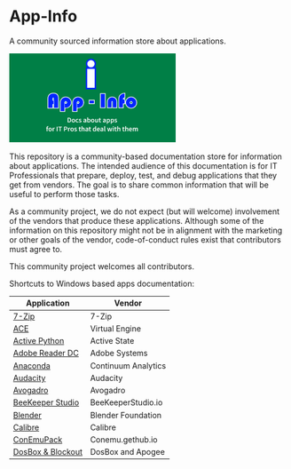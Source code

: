 # App-Info
A community sourced information store about applications.

[<img src="media/App-Info.png" alt="App-Info logo" width="300" />](media/App-Info.png)

This repository is a community-based documentation store for information about applications.  The intended audience of this documentation is for IT Professionals that prepare, deploy, test, and debug applications that they get from vendors.  The goal is to share common information that will be useful to perform those tasks.

As a community project, we do not expect (but will welcome) involvement of the vendors that produce these applications.  Although some of the information on this repository might not be in alignment with the marketing or other goals of the vendor, code-of-conduct rules exist that contributors must agree to.

This community project welcomes all contributors.

Shortcuts to Windows based apps documentation:

| Application | Vendor |
|----|----|
| [7-Zip](docs/Windows/7-Zip/ReadMe.md) | 7-Zip |
| [ACE](docs/Windows/VirtualEngine/Ace/ReadMe.md) | Virtual Engine |
| [Active Python](docs/Windows/Active%20State//ActivePython/ReadMe.md) | Active State |
| [Adobe Reader DC](docs/Windows/Adobe/AdobeReader%20DC/ReadMe.md) | Adobe Systems |
| [Anaconda](docs/Windows/ContinuumAnalytics/Anaconda/ReadMe.md) | Continuum Analytics |
| [Audacity](docs/Windows/Audacity/ReadMe.md) | Audacity |
| [Avogadro](docs/Windows/Avogadro/ReadMe.md) | Avogadro |
| [BeeKeeper Studio](docs/Windows/BeekeeperStudio/ReadMe.md) | BeeKeeperStudio.io |
| [Blender](docs/Windows/Blender/ReadMe.md) | Blender Foundation |
| [Calibre](docs/Windows/Calibre/ReadMe.md) | Calibre |
| [ConEmuPack](docs/Windows/ConEmu/ConEmuPack/ReadMe.md) | Conemu.gethub.io |
| [DosBox & Blockout](docs/Windows/DosBox_Blockout/ReadMe.md) | DosBox and Apogee |

